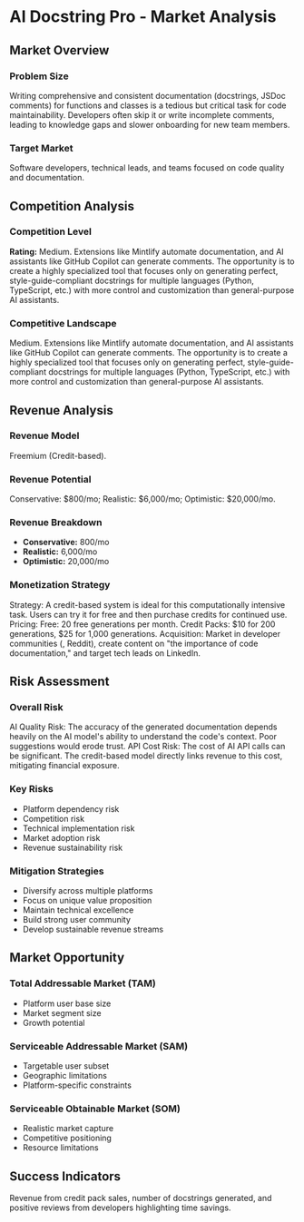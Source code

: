 # AI Docstring Pro - Market Analysis

## Market Overview

### Problem Size
Writing comprehensive and consistent documentation (docstrings, JSDoc comments) for functions and classes is a tedious but critical task for code maintainability. Developers often skip it or write incomplete comments, leading to knowledge gaps and slower onboarding for new team members.

### Target Market
Software developers, technical leads, and teams focused on code quality and documentation.

## Competition Analysis

### Competition Level
**Rating:** Medium. Extensions like Mintlify automate documentation, and AI assistants like GitHub Copilot can generate comments. The opportunity is to create a highly specialized tool that focuses only on generating perfect, style-guide-compliant docstrings for multiple languages (Python, TypeScript, etc.) with more control and customization than general-purpose AI assistants.

### Competitive Landscape
Medium. Extensions like Mintlify automate documentation, and AI assistants like GitHub Copilot can generate comments. The opportunity is to create a highly specialized tool that focuses only on generating perfect, style-guide-compliant docstrings for multiple languages (Python, TypeScript, etc.) with more control and customization than general-purpose AI assistants.

## Revenue Analysis

### Revenue Model
Freemium (Credit-based).

### Revenue Potential
Conservative: $800/mo; Realistic: $6,000/mo; Optimistic: $20,000/mo.

### Revenue Breakdown
- **Conservative:** 800/mo
- **Realistic:** 6,000/mo
- **Optimistic:** 20,000/mo

### Monetization Strategy
Strategy: A credit-based system is ideal for this computationally intensive task. Users can try it for free and then purchase credits for continued use. Pricing: Free: 20 free generations per month. Credit Packs: $10 for 200 generations, $25 for 1,000 generations. Acquisition: Market in developer communities (, Reddit), create content on "the importance of code documentation," and target tech leads on LinkedIn.

## Risk Assessment

### Overall Risk
AI Quality Risk: The accuracy of the generated documentation depends heavily on the AI model's ability to understand the code's context. Poor suggestions would erode trust. API Cost Risk: The cost of AI API calls can be significant. The credit-based model directly links revenue to this cost, mitigating financial exposure.

### Key Risks
- Platform dependency risk
- Competition risk
- Technical implementation risk
- Market adoption risk
- Revenue sustainability risk

### Mitigation Strategies
- Diversify across multiple platforms
- Focus on unique value proposition
- Maintain technical excellence
- Build strong user community
- Develop sustainable revenue streams

## Market Opportunity

### Total Addressable Market (TAM)
- Platform user base size
- Market segment size
- Growth potential

### Serviceable Addressable Market (SAM)
- Targetable user subset
- Geographic limitations
- Platform-specific constraints

### Serviceable Obtainable Market (SOM)
- Realistic market capture
- Competitive positioning
- Resource limitations

## Success Indicators
Revenue from credit pack sales, number of docstrings generated, and positive reviews from developers highlighting time savings.
